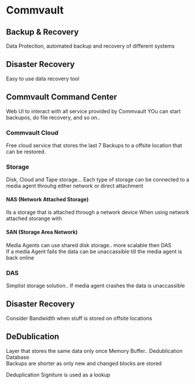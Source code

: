 # Commvault

## Backup & Recovery
Data Protection, automated backup and recovery of different systems

## Disaster Recovery
Easy to use data recovery tool

## Commvault Command Center
Web UI to interact with all service provided by Commvault
YOu can start backupos, do file recovery, and so on..

### Commvault Cloud
Free cloud service that stores the last 7 Backups to a offsite location that can be restored.

### Storage
Disk, Cloud and Tape storage... 
Each type of storage can be connected to a media agent throuhg either network or direct attachment
 
#### NAS (Network Attached Storage)
IIs a storage that is attached through a network device
When using network attached storange with 
#### SAN (Storage Area Network)
Media Agents can use shared disk storage.. more scalable then DAS  
If a media Agent fails the data can be unaccassible till the media agent is back online
### DAS 
Simplist storage solution.. If media agent crashes the data is unaccassible


## Disaster Recovery
Consider Bandwidth when stuff is stored on offsite locations

## DeDublication
Layer that stores the same data only once 
Memory Buffer.. Dedublication Database  
Backups are shorter as only new and changed blocks are stored

Deduplication Signiture is used as a lookup 